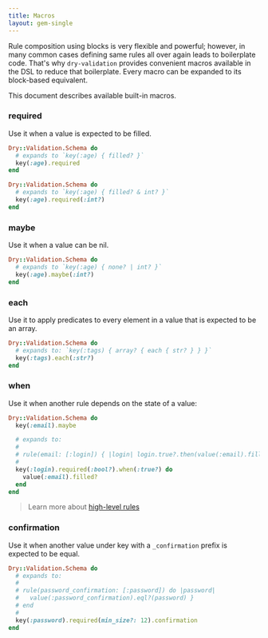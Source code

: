 ```yaml
---
title: Macros
layout: gem-single
---
```


Rule composition using blocks is very flexible and powerful; however, in many common cases defining same rules all over again leads to boilerplate code. That's why `dry-validation` provides convenient macros available in the DSL to reduce that boilerplate. Every macro can be expanded to its block-based equivalent.

This document describes available built-in macros.

### required

Use it when a value is expected to be filled.

``` ruby
Dry::Validation.Schema do
  # expands to `key(:age) { filled? }`
  key(:age).required
end
```

``` ruby
Dry::Validation.Schema do
  # expands to `key(:age) { filled? & int? }`
  key(:age).required(:int?)
end
```

### maybe

Use it when a value can be nil.

``` ruby
Dry::Validation.Schema do
  # expands to `key(:age) { none? | int? }`
  key(:age).maybe(:int?)
end
```

### each

Use it to apply predicates to every element in a value that is expected to be an array.

``` ruby
Dry::Validation.Schema do
  # expands to: `key(:tags) { array? { each { str? } } }`
  key(:tags).each(:str?)
end
```

### when

Use it when another rule depends on the state of a value:

``` ruby
Dry::Validation.Schema do
  key(:email).maybe

  # expands to:
  #
  # rule(email: [:login]) { |login| login.true?.then(value(:email).filled?) }
  #
  key(:login).required(:bool?).when(:true?) do
    value(:email).filled?
  end
end
```

> Learn more about [high-level rules](/gems/dry-validation/high-level-rules)

### confirmation

Use it when another value under key with a `_confirmation` prefix is expected to be equal.

``` ruby
Dry::Validation.Schema do
  # expands to:
  #
  # rule(password_confirmation: [:password]) do |password|
  #   value(:password_confirmation).eql?(password) }
  # end
  #
  key(:password).required(min_size?: 12).confirmation
end
```
